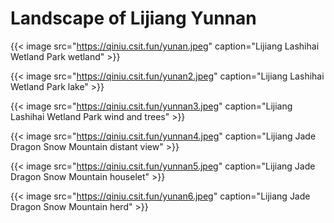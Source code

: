 # Landscape of Lijiang Yunnan


{{< image src="https://qiniu.csit.fun/yunan.jpeg" caption="Lijiang Lashihai Wetland Park  wetland" >}}

{{< image src="https://qiniu.csit.fun/yunan2.jpeg" caption="Lijiang Lashihai Wetland Park  lake" >}}

{{< image src="https://qiniu.csit.fun/yunnan3.jpeg" caption="Lijiang Lashihai Wetland Park  wind and trees" >}}

{{< image src="https://qiniu.csit.fun/yunnan4.jpeg" caption="Lijiang Jade Dragon Snow Mountain  distant view" >}}

{{< image src="https://qiniu.csit.fun/yunnan5.jpeg" caption="Lijiang Jade Dragon Snow Mountain  houselet" >}}

{{< image src="https://qiniu.csit.fun/yunan6.jpeg" caption="Lijiang Jade Dragon Snow Mountain  herd" >}}

